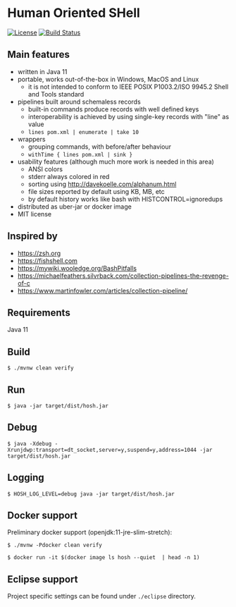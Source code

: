 # Human Oriented SHell

 [![License](https://img.shields.io/badge/License-MIT-blue.svg)](https://opensource.org/licenses/MIT) [![Build Status](https://dev.azure.com/davideangelocola/hosh/_apis/build/status/dfa1.hosh?branchName=master)](https://dev.azure.com/davideangelocola/hosh/_build/latest?definitionId=1&branchName=master)

## Main features
- written in Java 11
- portable, works out-of-the-box in Windows, MacOS and Linux
    - it is not intended to conform to IEEE POSIX P1003.2/ISO 9945.2 Shell and Tools standard
- pipelines built around schemaless records
    - built-in commands produce records with well defined keys
    - interoperability is achieved by using single-key records with "line" as value
    - `lines pom.xml | enumerate | take 10`
- wrappers
    - grouping commands, with before/after behaviour
    - `withTime { lines pom.xml | sink }`
- usability features (although much more work is needed in this area)
    - ANSI colors
    - stderr always colored in red
    - sorting using http://davekoelle.com/alphanum.html
    - file sizes reported by default using KB, MB, etc
    - by default history works like bash with HISTCONTROL=ignoredups
- distributed as uber-jar or docker image
- MIT license


## Inspired by
- https://zsh.org
- https://fishshell.com
- https://mywiki.wooledge.org/BashPitfalls
- https://michaelfeathers.silvrback.com/collection-pipelines-the-revenge-of-c
- https://www.martinfowler.com/articles/collection-pipeline/

## Requirements

Java 11

## Build

`$ ./mvnw clean verify`

## Run

`$ java -jar target/dist/hosh.jar`

## Debug

`$ java -Xdebug -Xrunjdwp:transport=dt_socket,server=y,suspend=y,address=1044 -jar target/dist/hosh.jar`

## Logging

`$ HOSH_LOG_LEVEL=debug java -jar target/dist/hosh.jar`

## Docker support

Preliminary docker support (openjdk:11-jre-slim-stretch):

`$ ./mvnw -Pdocker clean verify`

`$ docker run -it $(docker image ls hosh --quiet  | head -n 1)`

## Eclipse support

Project specific settings can be found under `./eclipse` directory.
